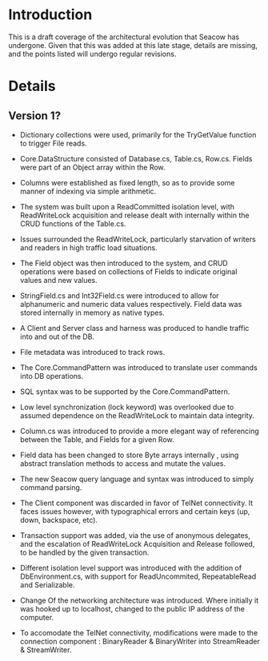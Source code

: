 # Introduction #

This is a draft coverage of the architectural evolution that Seacow has undergone. Given that this was added at this late stage, details are missing, and the points listed will undergo regular revisions.


# Details #
## Version 1? ##
  * Dictionary collections were used, primarily for the TryGetValue function to trigger File reads.

  * Core.DataStructure consisted of Database.cs, Table.cs, Row.cs. Fields were part of an Object array within the Row.

  * Columns were established as fixed length, so as to provide some manner of indexing via simple arithmetic.

  * The system was built upon a ReadCommitted isolation level, with ReadWriteLock acquisition and release dealt with internally within the CRUD functions of the Table.cs.

  * Issues surrounded the ReadWriteLock, particularly starvation of writers and readers in high traffic load situations.

  * The Field object was then introduced to the system, and CRUD operations were based on collections of Fields to indicate original values and new values.

  * StringField.cs and Int32Field.cs were introduced to allow for alphanumeric and numeric data values respectively. Field data was stored internally in memory as native types.

  * A Client and Server class and harness was produced to handle traffic into and out of the DB.

  * File metadata was introduced to track rows.

  * The Core.CommandPattern was introduced to translate user commands into DB operations.

  * SQL syntax was to be supported by the Core.CommandPattern.

  * Low level synchronization (lock keyword) was overlooked due to assumed dependence on the ReadWriteLock to maintain data integrity.

  * Column.cs was introduced to provide a more elegant way of referencing between the Table, and Fields for a given Row.

  * Field data has been changed to store Byte arrays internally , using abstract translation methods to access and mutate the values.

  * The new Seacow query language and syntax was introduced to simply command parsing.

  * The Client component was discarded in favor of TelNet connectivity. It faces issues however, with typographical errors and certain keys (up, down, backspace, etc).

  * Transaction support was added, via the use of anonymous delegates, and the escalation of ReadWriteLock Acquisition and Release followed, to be handled by the given transaction.

  * Different isolation level support was introduced with the addition of DbEnvironment.cs, with support for ReadUncommited, RepeatableRead and Serializable.

  * Change Of the networking architecture was introduced. Where initially it was hooked up to localhost, changed to the public IP address of the computer.

  * To accomodate the TelNet connectivity, modifications were made to the connection component : BinaryReader & BinaryWriter into StreamReader & StreamWriter.